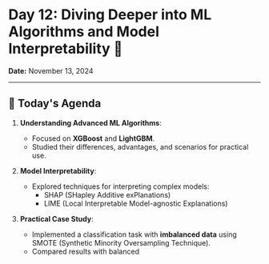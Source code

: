 # Day 12: Diving Deeper into ML Algorithms and Model Interpretability 🎯  

**Date:** November 13, 2024  

---

## 🚀 **Today's Agenda**  

1. **Understanding Advanced ML Algorithms**:
   - Focused on **XGBoost** and **LightGBM**.
   - Studied their differences, advantages, and scenarios for practical use.

2. **Model Interpretability**:
   - Explored techniques for interpreting complex models:
     - SHAP (SHapley Additive exPlanations)
     - LIME (Local Interpretable Model-agnostic Explanations)

3. **Practical Case Study**:
   - Implemented a classification task with **imbalanced data** using SMOTE (Synthetic Minority Oversampling Technique).  
   - Compared results with balanced
